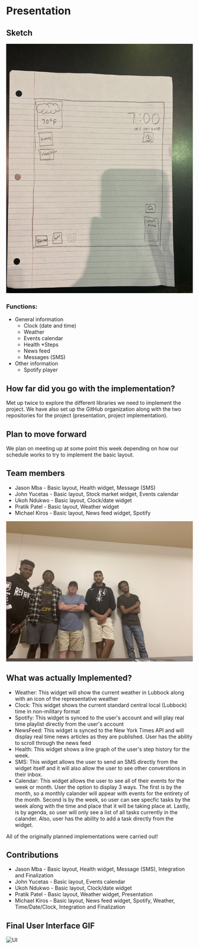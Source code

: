 # Presentation

## Sketch
![Sketch of UI](images/sketch.png)

### Functions:

* General information
    * Clock (date and time)
    * Weather
    * Events calendar
    * Health
        *Steps 
    * News feed
    * Messages (SMS)
* Other information
    * Spotify player

## How far did you go with the implementation?
Met up twice to explore the different libraries we need to implement the project. We have also set up the GitHub organization along with the two repositories for the project (presentation, project implementation).

## Plan to move forward
We plan on meeting up at some point this week depending on how our schedule works to try to implement the basic layout.

## Team members
* Jason Mba - Basic layout, Health widget, Message (SMS)
* John Yucetas - Basic layout, Stock market widget, Events calendar
* Ukoh Ndukwo - Basic layout, Clock/date widget
* Pratik Patel - Basic layout, Weather widget
* Michael Kiros - Basic layout, News feed widget, Spotify

![Group picture](images/group_picture.png)

## What was actually Implemented? 

* Weather: This widget will show the current weather in Lubbock along with an icon of the representative weather 
* Clock:   This widget shows the current standard central local (Lubbock) time in non-military format 
* Spotify:   This widget is synced to the user's account and will play real time playlist directly from the user's account 
* NewsFeed:   This widget is synced to the New York Times API and will display real time news articles as they are published.  User has the ability to scroll through the news feed 
* Health:  This widget shows a line graph of the user's step history for the week.  
* SMS:   This widget allows the user to send an SMS directly from the widget itself and it will also allow the user to see other converstions in their inbox.  
* Calendar:  This widget allows the user to see all of their events for the week or month.  User the option to display 3 ways.  The first is by the month, so a monthly calander will appear with events for the entirety of the month.  Second is by the week, so user can see specfic tasks by the week along with the time and place that it will be taking place at.  Lastly, is by agenda, so user will only see a list of all tasks currently in the calander.  Also, user has the ability to add a task directly from the widget.  

All of the originally planned implementations were carried out!  

## Contributions

* Jason Mba - Basic layout, Health widget, Message (SMS), Integration and Finalization
* John Yucetas - Basic layout, Events calendar
* Ukoh Ndukwo - Basic layout, Clock/date widget
* Pratik Patel - Basic layout, Weather widget, Presentation
* Michael Kiros - Basic layout, News feed widget, Spotify, Weather, Time/Date/Clock, Integration and Finalization

## Final User Interface GIF

![UI](images/p1.3.gif)

